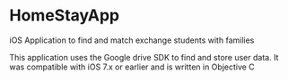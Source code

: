 # HomeStayApp
iOS Application to find and match exchange students with families

This application uses the Google drive SDK to find and store user data. It was compatible with iOS 7.x or earlier and is written in Objective C
